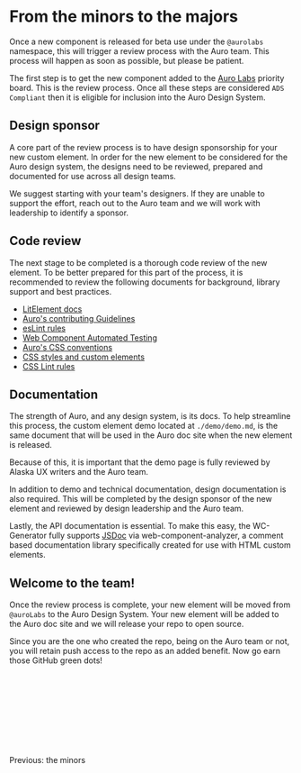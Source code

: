 <style>
  .lightText {
    color: var(--auro-color-text-secondary-on-light);
    margin-bottom: 2rem;
  }

  .pre {
    color: var(--auro-color-brand-flamingo-500);
    font-size: 0.8rem;
    font-family: monaco;
    padding-top: .5rem;
    margin-bottom: 0;
  }

  .trigger {
    font-size: 1.2rem;
  }
</style>

# From the minors to the majors

Once a new component is released for beta use under the `@aurolabs` namespace, this will trigger a review process with the Auro team. This process will happen as soon as possible, but please be patient.

The first step is to get the new component added to the [Auro Labs](https://auro.alaskaair.com/audit) priority board. This is the review process. Once all these steps are considered `ADS Compliant` then it is eligible for inclusion into the Auro Design System.

## Design sponsor

A core part of the review process is to have design sponsorship for your new custom element. In order for the new element to be considered for the Auro design system, the designs need to be reviewed, prepared and documented for use across all design teams.

We suggest starting with your team's designers. If they are unable to support the effort, reach out to the Auro team and we will work with leadership to identify a sponsor.

## Code review

The next stage to be completed is a thorough code review of the new element. To be better prepared for this part of the process, it is recommended to review the following documents for background, library support and best practices.

* [LitElement docs](https://lit-element.polymer-project.org/guide/templates)
* [Auro's contributing Guidelines](https://auro.alaskaair.com/contributing)
* [esLint rules](https://eslint.org/docs/2.0.0/rules/)
* [Web Component Automated Testing](https://auro.alaskaair.com/support/tests)
* [Auro's CSS conventions](https://auro.alaskaair.com/webcorestylesheets/conventions)
* [CSS styles and custom elements](https://auro.alaskaair.com/webcorestylesheets/custom-element-css)
* [CSS Lint rules](https://auro.alaskaair.com/webcorestylesheets/linter)

## Documentation

The strength of Auro, and any design system, is its docs. To help streamline this process, the custom element demo located at `./demo/demo.md`, is the same document that will be used in the Auro doc site when the new element is released.

Because of this, it is important that the demo page is fully reviewed by Alaska UX writers and the Auro team.

In addition to demo and technical documentation, design documentation is also required. This will be completed by the design sponsor of the new element and reviewed by design leadership and the Auro team.

Lastly, the API documentation is essential. To make this easy, the WC-Generator fully supports [JSDoc](https://github.com/runem/web-component-analyzer/blob/master/README.md#-how-to-document-your-components-using-jsdoc) via web-component-analyzer, a comment based documentation library specifically created for use with HTML custom elements.

## Welcome to the team!

Once the review process is complete, your new element will be moved from `@auroLabs` to the Auro Design System. Your new element will be added to the Auro doc site and we will release your repo to open source.

Since you are the one who created the repo, being on the Auro team or not, you will retain push access to the repo as an added benefit. Now go earn those GitHub green dots!

<div style="display: flex; justify-content: flex-start; margin-top: 10rem">
  <auro-hyperlink href="https://auro.alaskaair.com/aurolabs/minors" nav>
    <auro-icon category="interface" name="arrow-left" customColor></auro-icon>
    Previous: the minors
  </auro-hyperlink>
</div>
